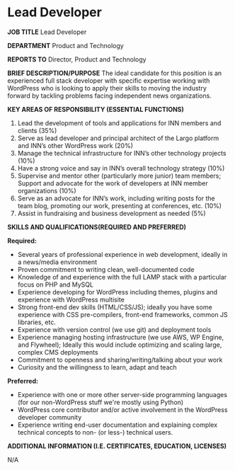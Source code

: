 # Lead Developer

**JOB TITLE** Lead Developer

**DEPARTMENT** Product and Technology

**REPORTS TO** Director, Product and Technology

**BRIEF DESCRIPTION/PURPOSE** The ideal candidate for this position is an experienced full stack developer with specific expertise working with WordPress who is looking to apply their skills to moving the industry forward by tackling problems facing independent news organizations.

**KEY AREAS OF RESPONSIBILITY (ESSENTIAL FUNCTIONS)**

1. Lead the development of tools and applications for INN members and clients (35%)
2. Serve as lead developer and principal architect of the Largo platform and INN’s other WordPress work (20%)
3. Manage the technical infrastructure for INN’s other technology projects (10%)
4. Have a strong voice and say in INN’s overall technology strategy (10%)
5. Supervise and mentor other (particularly more junior) team members; Support and advocate for the work of developers at INN member organizations (10%)
6. Serve as an advocate for INN’s work, including writing posts for the team blog, promoting our work, presenting at conferences, etc. (10%)
7. Assist in fundraising and business development as needed (5%)

**SKILLS AND QUALIFICATIONS(REQUIRED AND PREFERRED)**

**Required:**

-  Several years of professional experience in web development, ideally in a news/media environment
-  Proven commitment to writing clean, well-documented code
-  Knowledge of and experience with the full LAMP stack with a particular focus on PHP and MySQL
-  Experience developing for WordPress including themes, plugins and experience with WordPress multisite
-  Strong front-end dev skills (HTML/CSS/JS); ideally you have some experience with CSS pre-compilers, front-end frameworks, common JS libraries, etc.
-  Experience with version control (we use git) and deployment tools
-  Experience managing hosting infrastructure (we use AWS, WP Engine, and Flywheel); Ideally this would include optimizing and scaling large, complex CMS deployments
-  Commitment to openness and sharing/writing/talking about your work
-  Curiosity and the willingness to learn, adapt and teach

**Preferred:**

-  Experience with one or more other server-side programming languages (for our non-WordPress stuff we're mostly using Python)
-  WordPress core contributor and/or active involvement in the WordPress developer community
-  Experience writing end-user documentation and explaining complex technical concepts to non- (or less-) technical users.

**ADDITIONAL INFORMATION (I.E. CERTIFICATES, EDUCATION, LICENSES)**

N/A
